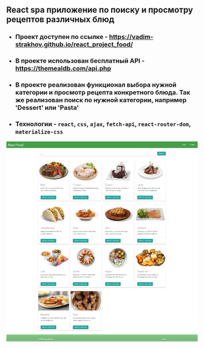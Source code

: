 ## React spa приложение по поиску и просмотру рецептов различных блюд

 - ### Проект доступен по ссылке - https://vadim-strakhov.github.io/react_project_food/
 - ### В проекте использован бесплатный API - https://themealdb.com/api.php
 - ### В проекте реализован функционал выбора нужной категории и просмотр рецепта конкретного блюда. Так же реализован поиск по нужной категории, например 'Dessert' или 'Pasta'
 - ### Технологии - `react`, `css`, `ajax`, `fetch-api`, `react-router-dom`, `materialize-css` 

![](react_food.png)
